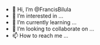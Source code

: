 - 👋 Hi, I’m @FrancisBilula
- 👀 I’m interested in ...
- 🌱 I’m currently learning ...
- 💞️ I’m looking to collaborate on ...
- 📫 How to reach me ...

<!---
FrancisBilula/FrancisBilula is a ✨ special ✨ repository because its `README.md` (this file) appears on your GitHub profile.
You can click the Preview link to take a look at your changes.
--->
